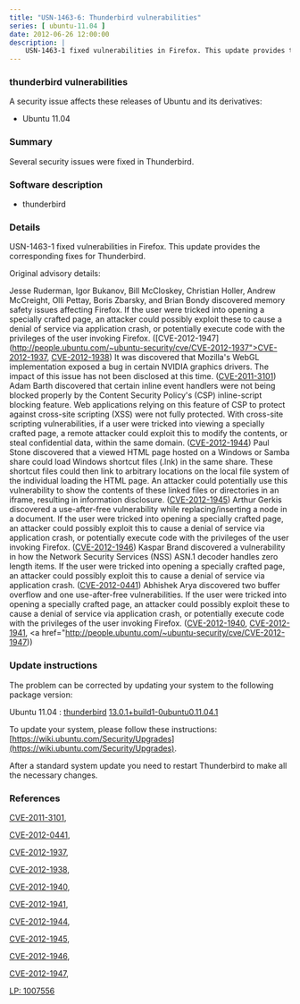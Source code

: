 ```yaml
---
title: "USN-1463-6: Thunderbird vulnerabilities"
series: [ ubuntu-11.04 ]
date: 2012-06-26 12:00:00
description: |
    USN-1463-1 fixed vulnerabilities in Firefox. This update provides the corresponding fixes for Thunderbird.
--- 
```

 
### thunderbird vulnerabilities

A security issue affects these releases of Ubuntu and its derivatives:

* Ubuntu 11.04

### Summary

Several security issues were fixed in Thunderbird. 

### Software description

* thunderbird 

### Details

USN-1463-1 fixed vulnerabilities in Firefox. This update provides the corresponding fixes for Thunderbird.

Original advisory details:

 Jesse Ruderman, Igor Bukanov, Bill McCloskey, Christian Holler, Andrew McCreight, Olli Pettay, Boris Zbarsky, and Brian Bondy discovered memory safety issues affecting Firefox. If the user were tricked into opening a specially crafted page, an attacker could possibly exploit these to cause a denial of service via application crash, or potentially execute code with the privileges of the user invoking Firefox. ([CVE-2012-1947](http://people.ubuntu.com/~ubuntu-security/cve/CVE-2012-1937">CVE-2012-1937</a>, <a href="http://people.ubuntu.com/~ubuntu-security/cve/CVE-2012-1938">CVE-2012-1938</a>) It was discovered that Mozilla&#39;s WebGL implementation exposed a bug in certain NVIDIA graphics drivers. The impact of this issue has not been disclosed at this time. (<a href="http://people.ubuntu.com/~ubuntu-security/cve/CVE-2011-3101">CVE-2011-3101</a>) Adam Barth discovered that certain inline event handlers were not being blocked properly by the Content Security Policy&#39;s (CSP) inline-script blocking feature. Web applications relying on this feature of CSP to protect against cross-site scripting (XSS) were not fully protected. With cross-site scripting vulnerabilities, if a user were tricked into viewing a specially crafted page, a remote attacker could exploit this to modify the contents, or steal confidential data, within the same domain. (<a href="http://people.ubuntu.com/~ubuntu-security/cve/CVE-2012-1944">CVE-2012-1944</a>) Paul Stone discovered that a viewed HTML page hosted on a Windows or Samba share could load Windows shortcut files (.lnk) in the same share. These shortcut files could then link to arbitrary locations on the local file system of the individual loading the HTML page. An attacker could potentially use this vulnerability to show the contents of these linked files or directories in an iframe, resulting in information disclosure. (<a href="http://people.ubuntu.com/~ubuntu-security/cve/CVE-2012-1945">CVE-2012-1945</a>) Arthur Gerkis discovered a use-after-free vulnerability while replacing/inserting a node in a document. If the user were tricked into opening a specially crafted page, an attacker could possibly exploit this to cause a denial of service via application crash, or potentially execute code with the privileges of the user invoking Firefox. (<a href="http://people.ubuntu.com/~ubuntu-security/cve/CVE-2012-1946">CVE-2012-1946</a>) Kaspar Brand discovered a vulnerability in how the Network Security Services (NSS) ASN.1 decoder handles zero length items. If the user were tricked into opening a specially crafted page, an attacker could possibly exploit this to cause a denial of service via application crash. (<a href="http://people.ubuntu.com/~ubuntu-security/cve/CVE-2012-0441">CVE-2012-0441</a>) Abhishek Arya discovered two buffer overflow and one use-after-free vulnerabilities. If the user were tricked into opening a specially crafted page, an attacker could possibly exploit these to cause a denial of service via application crash, or potentially execute code with the privileges of the user invoking Firefox. (<a href="http://people.ubuntu.com/~ubuntu-security/cve/CVE-2012-1940">CVE-2012-1940</a>, <a href="http://people.ubuntu.com/~ubuntu-security/cve/CVE-2012-1941">CVE-2012-1941</a>, <a href="http://people.ubuntu.com/~ubuntu-security/cve/CVE-2012-1947)) 

### Update instructions

The problem can be corrected by updating your system to the following package version:

Ubuntu 11.04
 : [thunderbird](https://launchpad.net/ubuntu/+source/thunderbird) <span> [13.0.1+build1-0ubuntu0.11.04.1](https://launchpad.net/ubuntu/+source/thunderbird/13.0.1+build1-0ubuntu0.11.04.1) </span> 

To update your system, please follow these instructions: [https://wiki.ubuntu.com/Security/Upgrades](https://wiki.ubuntu.com/Security/Upgrades).

After a standard system update you need to restart Thunderbird to make all the necessary changes. 

### References

 [CVE-2011-3101](http://people.ubuntu.com/~ubuntu-security/cve/CVE-2011-3101), 

 [CVE-2012-0441](http://people.ubuntu.com/~ubuntu-security/cve/CVE-2012-0441), 

 [CVE-2012-1937](http://people.ubuntu.com/~ubuntu-security/cve/CVE-2012-1937), 

 [CVE-2012-1938](http://people.ubuntu.com/~ubuntu-security/cve/CVE-2012-1938), 

 [CVE-2012-1940](http://people.ubuntu.com/~ubuntu-security/cve/CVE-2012-1940), 

 [CVE-2012-1941](http://people.ubuntu.com/~ubuntu-security/cve/CVE-2012-1941), 

 [CVE-2012-1944](http://people.ubuntu.com/~ubuntu-security/cve/CVE-2012-1944), 

 [CVE-2012-1945](http://people.ubuntu.com/~ubuntu-security/cve/CVE-2012-1945), 

 [CVE-2012-1946](http://people.ubuntu.com/~ubuntu-security/cve/CVE-2012-1946), 

 [CVE-2012-1947](http://people.ubuntu.com/~ubuntu-security/cve/CVE-2012-1947), 

 [LP: 1007556](https://launchpad.net/bugs/1007556)
 
